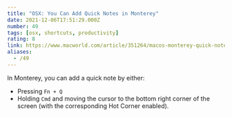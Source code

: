 ```yaml
---
title: "OSX: You Can Add Quick Notes in Monterey"
date: 2021-12-06T17:51:29.000Z
number: 49
tags: [osx, shortcuts, productivity]
rating: 8
link: https://www.macworld.com/article/351264/macos-monterey-quick-note-hot-corners-how-to.html
aliases:
  - /49
---
```


In Monterey, you can add a quick note by either:

- Pressing `Fn + Q`
- Holding `Cmd` and moving the cursor to the bottom right corner of the screen (with the corresponding Hot Corner enabled).
